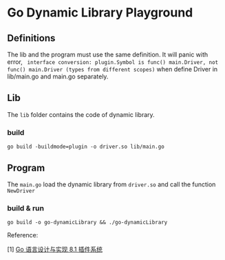 Go Dynamic Library Playground
=============================

## Definitions

The lib and the program must use the same definition. It will panic with error,  ` interface conversion: plugin.Symbol is func() main.Driver, not func() main.Driver (types from different scopes)` when define Driver in lib/main.go and main.go separately. 

## Lib

The `lib` folder contains the code of dynamic library.

### build
```shell
go build -buildmode=plugin -o driver.so lib/main.go
```

## Program

The `main.go` load the dynamic library from `driver.so` and call the function `NewDriver`

### build & run
```shell
go build -o go-dynamicLibrary && ./go-dynamicLibrary
```

Reference:

[1] [Go 语言设计与实现 8.1 插件系统](https://draveness.me/golang/docs/part4-advanced/ch08-metaprogramming/golang-plugin/) 